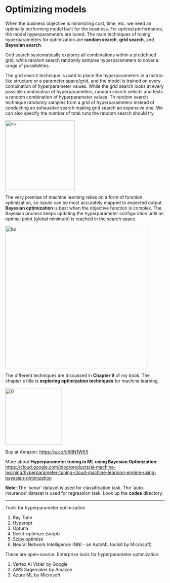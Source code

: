 # Optimizing models

When the business objective is minimizing cost, time, etc. we need an optimally performing model built for the business. For optimal performance, the model hyperparameters are tuned. The main techniques of tuning hyperparameters for optimization are **random search**, **grid search**, and **Bayesian search**. 

Grid search systematically explores all combinations within a predefined grid, while random search randomly samples hyperparameters to cover a range of possibilities. 

The grid search technique is used to place the hyperparameters in a matrix-like structure or a parameter space/grid, and the model is trained on every combination of hyperparameter values. 
While the grid search looks at every possible combination of hyperparameters, random search selects and tests a random combination of hyperparameter values. Th random search technique randomly samples from a grid of hyperparameters instead of conducting an exhaustive search making grid search an expensive one. We can also specify the number of total runs the random search should try.

<img width="220" alt="ss" src="https://github.com/user-attachments/assets/b922c6b2-48af-4003-a965-fa884e47adda" />


The very premise of machine learning relies on a form of function optimization, so inputs can be most accurately mapped to expected output. 
**Bayesian optimization** is best when the objective function is complex. The Bayesian process keeps updating the hyperparameter configuration until an optimal point (global minimum) is reached in the search space. 


<img width="449" alt="bo" src="https://github.com/user-attachments/assets/460dc35b-300e-4aa2-90f7-284547ca3d07" />

The different techniques are discussed in **Chapter 9** of my book. The chapter's title is **exploring optimization techniques** for machine learning.

<img width="179" alt="0" src="https://github.com/user-attachments/assets/2303322f-e4e3-4636-b533-57b38a7ca9ed">

Buy at Amazon: https://a.co/d/iRN1WK5



More about **Hyperparameter tuning in ML using Bayesian Optimization**: https://cloud.google.com/blog/products/ai-machine-learning/hyperparameter-tuning-cloud-machine-learning-engine-using-bayesian-optimization


**Note**: The 'sonar' dataset is used for classification task. The 'auto-insurance' dataset is used for regression task. Look up the **codes** directory.

------

Tools for hyperparameter optimization

1. Ray Tune
2. Hyperopt
3. Optuna
4. Scikit-optimize (skopt)
5. Scipy.optimize
6. Neural Network Intelligence (NNI - an AutoML toolkit by Microsoft)
   
These are open-source. 
Enterprise tools for hyperparameter optimization:

1. Vertex AI Vizier by Google
2. AWS Sagemaker by Amazon
3. Azure ML by Microsoft

   
